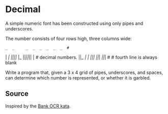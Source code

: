 # Decimal

A simple numeric font has been constructed using only pipes and underscores.

The number consists of four rows high, three columns wide:

    _  _     _  _  _  _  _  _  #
  | _| _||_||_ |_   ||_||_|| | # decimal numbers.
  ||_  _|  | _||_|  ||_| _||_| #
                               # fourth line is always blank

Write a program that, given a 3 x 4 grid of pipes, underscores, and spaces, can determine which number is represented, or whether it is garbled.

## Source
Inspired by the [Bank OCR kata](http://codingdojo.org/cgi-bin/wiki.pl?KataBankOCR).
